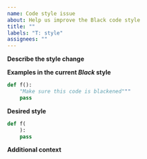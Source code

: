 ```yaml
--- 
name: Code style issue 
about: Help us improve the Black code style 
title: "" 
labels: "T: style" 
assignees: "" 
--- 
```

 
**Describe the style change** 
 
<!-- A clear and concise description of how the style can be 
improved. --> 
 
**Examples in the current _Black_ style** 
 
<!-- Think of some short code snippets that show 
how the current _Black_ style is not great: --> 
 
```python 
def f(): 
    "Make sure this code is blackened""" 
    pass 
``` 
 
**Desired style** 
 
<!-- How do you think _Black_ should format the above snippets: --> 
 
```python 
def f( 
    ): 
    pass 
``` 
 
**Additional context** 
 
<!-- Add any other context about the problem here. --> 
                                                                                                                                                                                                                                                                                                